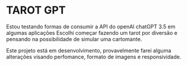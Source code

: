# TAROT GPT


Estou testando formas de consumir a API do openAI chatGPT 3.5 em algumas aplicações
Escolhi começar fazendo um tarot por diversão e pensando na possibilidade de simular
uma cartomante.



Este projeto está em desenvolvimento, provavelmente farei alguma alterações visando
perfomance, formato de imagens e responsividade.

